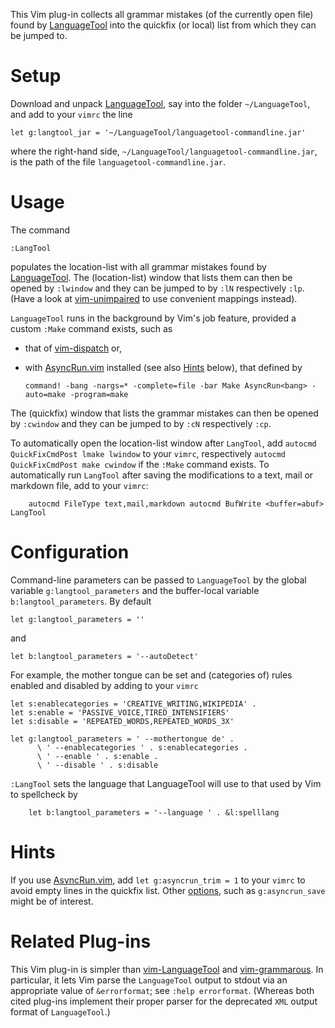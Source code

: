 This Vim plug-in collects all grammar mistakes (of the currently open file) found by [LanguageTool](https://languagetool.org/) into the quickfix (or local) list from which they can be jumped to.

# Setup

Download and unpack [LanguageTool](https://languagetool.org/download/), say into the folder `~/LanguageTool`, and add to your `vimrc` the line

```vim
let g:langtool_jar = '~/LanguageTool/languagetool-commandline.jar'
```

where the right-hand side, `~/LanguageTool/languagetool-commandline.jar`, is the path of the file `languagetool-commandline.jar`.

# Usage

The command

```vim
:LangTool
```

populates the location-list with all grammar mistakes found by [LanguageTool](https://languagetool.org/).
The (location-list) window that lists them can then be opened by `:lwindow` and they can be jumped to by `:lN` respectively `:lp`.
(Have a look at [vim-unimpaired](https://github.com/tpope/vim-unimpaired) to use convenient mappings instead).

`LanguageTool` runs in the background by Vim's job feature, provided a custom `:Make` command exists, such as

- that of [vim-dispatch](https://github.com/tpope/vim-dispatch) or,
- with [AsyncRun.vim](https://github.com/skywind3000/asyncrun.vim/) installed (see also [Hints](#hints) below), that defined by

    ```vim
    command! -bang -nargs=* -complete=file -bar Make AsyncRun<bang> -auto=make -program=make
    ```

The (quickfix) window that lists the grammar mistakes can then be opened by `:cwindow` and they can be jumped to by `:cN` respectively `:cp`.

To automatically open the location-list window after `LangTool`, add
`autocmd QuickFixCmdPost lmake lwindow` to your `vimrc`, respectively `autocmd QuickFixCmdPost make cwindow` if the `:Make` command exists.
To automatically run `LangTool` after saving the modifications to a text, mail or markdown file, add to your `vimrc`:

```vim
    autocmd FileType text,mail,markdown autocmd BufWrite <buffer=abuf> LangTool
```

# Configuration

Command-line parameters can be passed to `LanguageTool` by the global variable `g:langtool_parameters` and the buffer-local variable `b:langtool_parameters`.
By default

```vim
let g:langtool_parameters = ''
```

and

```vim
let b:langtool_parameters = '--autoDetect'
```

For example, the mother tongue can be set and (categories of) rules enabled and disabled by adding to your `vimrc`

```vim
let s:enablecategories = 'CREATIVE_WRITING,WIKIPEDIA' .
let s:enable = 'PASSIVE_VOICE,TIRED_INTENSIFIERS'
let s:disable = 'REPEATED_WORDS,REPEATED_WORDS_3X'

let g:langtool_parameters = ' --mothertongue de' .
      \ ' --enablecategories ' . s:enablecategories .
      \ ' --enable ' . s:enable .
      \ ' --disable ' . s:disable
```

`:LangTool` sets the language that LanguageTool will use to that used by Vim to spellcheck by

```vim
    let b:langtool_parameters = '--language ' . &l:spelllang
```

# Hints

If you use [AsyncRun.vim](https://github.com/skywind3000/asyncrun.vim/), add `let g:asyncrun_trim = 1` to your `vimrc` to avoid empty lines in the quickfix list.
Other [options](https://github.com/skywind3000/asyncrun.vim/wiki/Options), such as `g:asyncrun_save` might be of interest.

# Related Plug-ins

This Vim plug-in is simpler than [vim-LanguageTool](https://github.com/dpelle/vim-LanguageTool) and [vim-grammarous](https://github.com/rhysd/vim-grammarous).
In particular, it lets Vim parse the `LanguageTool` output to stdout via an appropriate value of `&errorformat`;
see `:help errorformat`.
(Whereas both cited plug-ins implement their proper parser for the deprecated `XML` output format of `LanguageTool`.)

